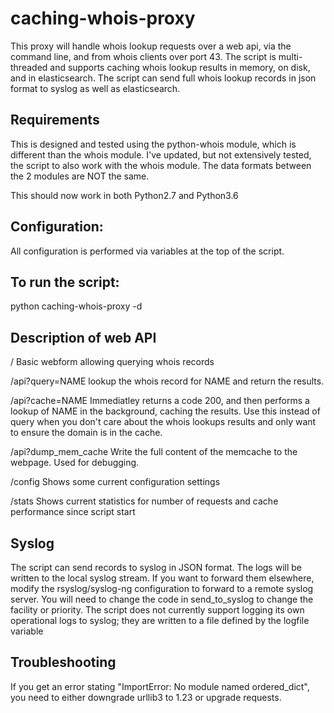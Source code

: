 # caching-whois-proxy

This proxy will handle whois lookup requests over a web api, via the command line, and from whois clients over port 43. The script is multi-threaded and supports caching whois lookup results in memory, on disk, and in elasticsearch. The script can send full whois lookup records in json format to syslog as well as elasticsearch. 

## Requirements
This is designed and tested using the python-whois module, which is different than the whois module. I've updated, but not extensively tested, the script to also work with the whois module. The data formats between the 2 modules are NOT the same. 

This should now work in both Python2.7 and Python3.6


## Configuration:
All configuration is performed via variables at the top of the script. 

## To run the script:
python caching-whois-proxy -d

## Description of web API
/   Basic webform allowing querying whois records

/api?query=NAME lookup the whois record for NAME and return the results.
  
/api?cache=NAME Immediatley returns a code 200, and then performs a lookup of NAME in the background, caching the results. Use this instead of query when you don't care about the whois lookups results and only want to ensure the domain is in the cache.

/api?dump_mem_cache Write the full content of the memcache to the webpage. Used for debugging.
  
/config Shows some current configuration settings

/stats Shows current statistics for number of requests and cache performance since script start

## Syslog
The script can send records to syslog in JSON format. The logs will be written to the local syslog stream. If you want to forward them elsewhere, modify the rsyslog/syslog-ng configuration to forward  to a remote syslog server. You will need to change the code in send_to_syslog to change the facility or priority. The script does not currently support logging its own operational logs to syslog; they are written to a file defined by the logfile variable
  
  
 ## Troubleshooting
 If you get an error stating "ImportError: No module named ordered_dict", you need to either downgrade urllib3 to 1.23 or upgrade requests.

